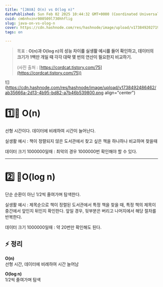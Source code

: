 ```yaml
---
title: "[JAVA] O(n) vs O(log n)"
datePublished: Sun Feb 02 2025 10:44:32 GMT+0000 (Coordinated Universal Time)
cuid: cm6nhvznr000509l730hhflig
slug: java-on-vs-olog-n
cover: https://cdn.hashnode.com/res/hashnode/image/upload/v1738492027198/93284065-0a23-4b25-80dd-1cb665f18f7e.png
tags: on

---
```


> 목표 : **O(n)과 O(log n)의 성능 차이를 실생활 예시를 들어 확인하고, 데이터의 크기가 1백만 개일 때 각각 대략 몇 번의 연산이 필요한지 비교하기.**
> 
> (사진 출처 : [https://cordcat.tistory.com/75](https://cordcat.tistory.com/75))

![](https://cdn.hashnode.com/res/hashnode/image/upload/v1738492486462/ab35666a-2d13-4b95-bd82-a7b46b539800.png align="center")

# 1️⃣ O(n)

선형 시간이다. 데이터에 비례하여 시간이 늘어난다.

실생활 예시 : 책이 정렬되지 않은 도서관에서 찾고 싶은 책을 하나하나 비교하며 찾을때

데이터 크기 1000000일때 : 최악의 경우 1000000번 확인해야 할 수 있다.

---

# 2️⃣ O(log n)

단순 순환이 아닌 1/2씩 줄여가며 탐색한다.

실생활 예시 : 제목순으로 책이 정렬된 도서관에서 특정 책을 찾을 때, 특정 책의 제목이 중간에서 앞인지 뒤인지 확인한다. 앞일 경우, 뒷부분은 버리고 나머지에서 해당 절차를 반복한다.

데이터 크기 1000000일때 : 약 20번만 확인해도 된다.

## ⚡ 정리

**O(n)**  
선형 시간, 데이터에 비례하여 시간 늘어남

**O(log n)**  
1/2씩 줄여가며 탐색